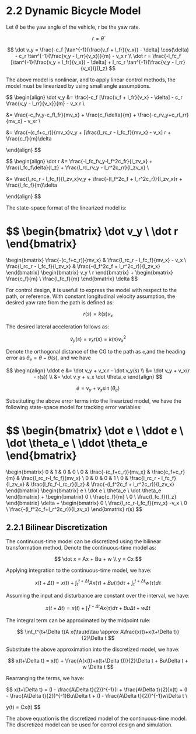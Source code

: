 # 2.2 Dynamic Bicycle Model

Let $\theta$ be the yaw angle of the vehicle, $r$ be the yaw rate. 

$$
r = \dot \theta
$$

$$
\dot v_y = \frac{-c_f [\tan^{-1}(\frac{v_f + l_fr}{v_x}) - \delta] \cos(\delta) - c_r \tan^{-1}(\frac{v_y - l_rr}{v_x})}{m} - v_x r \\
\dot r = \frac{-l_fc_f [\tan^{-1}(\frac{v_y + l_fr}{v_x}) - \delta] + l_rc_r \tan^{-1}(\frac{v_y - l_rr}{v_x})}{I_z}
$$


The above model is nonlinear, and to apply linear control methods, the model must be linearized by using small angle assumptions.

$$
\begin{align}
\dot v_y &= \frac{-c_f [\frac{v_f + l_fr}{v_x} - \delta] - c_r \frac{v_y - l_rr}{v_x}}{m} - v_x r \\

&= \frac{-c_fv_y-c_fl_fr}{mv_x} + \frac{c_f\delta}{m} + \frac{-c_rv_y+c_rl_rr}{mv_x} - v_xr \\

&= \frac{-(c_f+c_r)}{mv_x}v_y + [\frac{l_rc_r - l_fc_f}{mv_x} - v_x] r + \frac{c_f}{m}\delta

\end{align}
$$

$$
\begin{align}
\dot r &= \frac{-l_fc_fv_y-l_f^2c_fr}{I_zv_x} + \frac{l_fc_f\delta}{I_z} + \frac{l_rc_rv_y - l_r^2c_rr}{I_zv_x} \\

&= \frac{l_rc_r - l_fc_f}{I_zv_x}v_y + \frac{-(l_f^2c_f + l_r^2c_r)}{I_zv_x}r + \frac{l_fc_f}{m}\delta

\end{align}
$$


The state-space format of the linearized model is:

$$
\begin{bmatrix}
\dot v_y \\
\dot r
\end{bmatrix}
= 
\begin{bmatrix}
\frac{-(c_f+c_r)}{mv_x} & \frac{l_rc_r - l_fc_f}{mv_x} - v_x \\
\frac{l_rc_r - l_fc_f}{I_zv_x} & \frac{-(l_f^2c_f + l_r^2c_r)}{I_zv_x}
\end{bmatrix} 
\begin{bmatrix}
v_y \\
r
\end{bmatrix}
+
\begin{bmatrix}
\frac{c_f}{m} \\
\frac{l_fc_f}{m}
\end{bmatrix}
\delta
$$

For control design, it is usefull to express the model with respect to the path, or reference.
With constant longitudinal velocity assumption, the desired yaw rate from the path is defined as:

$$
r(s) = k(s)v_x
$$

The desired lateral acceleration follows as:

$$
\dot v_y(s) = v_x r(s) = k(s)v_x^2
$$

Denote the orthogonal distance of the CG to the path as `e`,and the heading error as $\theta_e = \theta - \theta(s)$, and we have

$$
\begin{align}
\ddot e &= \dot v_y + v_x r - \dot v_y(s) \\
&= \dot v_y + v_x(r - r(s)) \\
&= \dot v_y + v_x \dot \theta_e
\end{align}
$$


$$
\dot e = v_y + v_x \sin(\theta_e)
$$

Substituting the above error terms into the linearized model, we have the following state-space model for tracking error variables:

$$
\begin{bmatrix}
\dot e \\
\ddot e \\
\dot \theta_e \\
\ddot \theta_e
\end{bmatrix}
= 
\begin{bmatrix}
0 & 1 & 0 & 0 \\
0 & \frac{-(c_f+c_r)}{mv_x} & \frac{c_f+c_r}{m} & \frac{l_rc_r-l_fc_f}{mv_x} \\
0 & 0 & 0 & 1 \\
0 & \frac{l_rc_r - l_fc_f}{I_zv_x} & \frac{l_fc_f-l_rc_r}{I_z} & \frac{-(l_f^2c_f + l_r^2c_r)}{I_zv_x} 
\end{bmatrix}
\begin{bmatrix}
e \\
\dot e \\
\theta_e \\
\dot \theta_e
\end{bmatrix}
+ 
\begin{bmatrix}
0 \\
\frac{c_f}{m} \\
0 \\
\frac{l_fc_f}{I_z}
\end{bmatrix}
\delta
+ 
\begin{bmatrix}
0 \\
\frac{l_rc_r-l_fc_f}{mv_x} -v_x \\
0 \\
\frac{-(l_f^2c_f+l_r^2c_r)}{I_zv_x}
\end{bmatrix}
r(s)
$$


## 2.2.1 Bilinear Discretization

The continuous-time model can be discretized using the bilinear transformation method. Denote the continuous-time model as:

$$
\dot x = Ax + Bu + w \\
y = Cx 
$$

Applying integration to the continuous-time model, we have:

$$
x(t+\Delta t) = x(t) + \int_t^{t+\Delta t} Ax(\tau) + Bu(\tau) d\tau + \int_t^{t+\Delta t} w(\tau) d\tau
$$

Assuming the input and disturbance are constant over the interval, we have:

$$
x(t+\Delta t) = x(t) + \int_t^{t+\Delta t}A x(\tau)d\tau + Bu\Delta t + w \Delta t
$$

The integral term can be approximated by the midpoint rule:

$$
\int_t^{t+\Delta t}A x(\tau)d\tau \approx A\frac{x(t)+x(t+\Delta t)}{2}\Delta t
$$

Substitute the above approximation into the discretized model, we have:

$$
x(t+\Delta t) = x(t) + \frac{A(x(t)+x(t+\Delta t))}{2}\Delta t + Bu\Delta t + w \Delta t
$$ 

Rearranging the terms, we have:

$$
x(t+\Delta t) = (I - \frac{A\Delta t}{2})^{-1}(I + \frac{A\Delta t}{2})x(t) + (I - \frac{A\Delta t}{2})^{-1}Bu\Delta t + (I - \frac{A\Delta t}{2})^{-1}w\Delta t \\

y(t) = Cx(t)
$$

The above equation is the discretized model of the continuous-time model. The discretized model can be used for control design and simulation.




